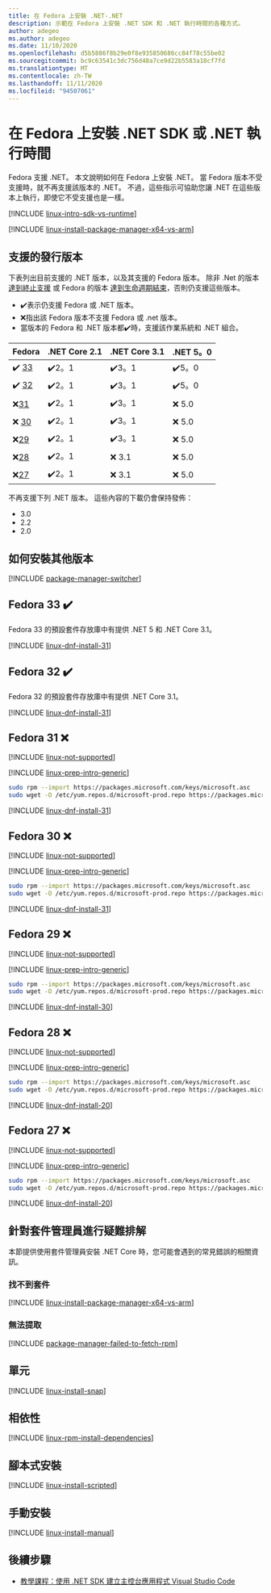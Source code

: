 ```yaml
---
title: 在 Fedora 上安裝 .NET-.NET
description: 示範在 Fedora 上安裝 .NET SDK 和 .NET 執行時間的各種方式。
author: adegeo
ms.author: adegeo
ms.date: 11/10/2020
ms.openlocfilehash: d5b5886f8b29e0f8e935850686cc84f78c55be02
ms.sourcegitcommit: bc9c63541c3dc756d48a7ce9d22b5583a18cf7fd
ms.translationtype: MT
ms.contentlocale: zh-TW
ms.lasthandoff: 11/11/2020
ms.locfileid: "94507061"
---
```

# <a name="install-the-net-sdk-or-the-net-runtime-on-fedora"></a>在 Fedora 上安裝 .NET SDK 或 .NET 執行時間

Fedora 支援 .NET。 本文說明如何在 Fedora 上安裝 .NET。 當 Fedora 版本不受支援時，就不再支援該版本的 .NET。 不過，這些指示可協助您讓 .NET 在這些版本上執行，即使它不受支援也是一樣。

[!INCLUDE [linux-intro-sdk-vs-runtime](includes/linux-intro-sdk-vs-runtime.md)]

[!INCLUDE [linux-install-package-manager-x64-vs-arm](includes/linux-install-package-manager-x64-vs-arm.md)]

## <a name="supported-distributions"></a>支援的發行版本

下表列出目前支援的 .NET 版本，以及其支援的 Fedora 版本。 除非 .Net 的版本 [達到終止支援](https://dotnet.microsoft.com/platform/support/policy/dotnet-core) 或 Fedora 的版本 [達到生命週期結束](https://fedoraproject.org/wiki/End_of_life)，否則仍支援這些版本。

- ✔️表示仍支援 Fedora 或 .NET 版本。
- ❌指出該 Fedora 版本不支援 Fedora 或 .net 版本。
- 當版本的 Fedora 和 .NET 版本都✔️時，支援該作業系統和 .NET 組合。

| Fedora               | .NET Core 2.1 | .NET Core 3.1 | .NET 5。0 |
|----------------------|---------------|---------------|----------|
| ✔️ [33](#fedora-33-) | ✔️2。1        | ✔️3。1        | ✔️5。0 |
| ✔️ [32](#fedora-32-) | ✔️2。1        | ✔️3。1        | ✔️5。0 |
| ❌[31](#fedora-31-) | ✔️2。1        | ✔️3。1        | ❌ 5.0 |
| ❌ [30](#fedora-30-) | ✔️2。1        | ✔️3。1        | ❌ 5.0 |
| ❌[29](#fedora-29-) | ✔️2。1        | ✔️3。1        | ❌ 5.0 |
| ❌[28](#fedora-28-) | ✔️2。1        | ❌ 3.1        | ❌ 5.0 |
| ❌[27](#fedora-27-) | ✔️2。1        | ❌ 3.1        | ❌ 5.0 |

不再支援下列 .NET 版本。 這些內容的下載仍會保持發佈：

- 3.0
- 2.2
- 2.0

## <a name="how-to-install-other-versions"></a>如何安裝其他版本

[!INCLUDE [package-manager-switcher](./includes/package-manager-heading-hack-pkgname.md)]

## <a name="fedora-33-"></a>Fedora 33 ✔️

Fedora 33 的預設套件存放庫中有提供 .NET 5 和 .NET Core 3.1。

[!INCLUDE [linux-dnf-install-31](includes/linux-install-50-dnf.md)]

## <a name="fedora-32-"></a>Fedora 32 ✔️

Fedora 32 的預設套件存放庫中有提供 .NET Core 3.1。

[!INCLUDE [linux-dnf-install-31](includes/linux-install-31-dnf.md)]

## <a name="fedora-31-"></a>Fedora 31 ❌

[!INCLUDE [linux-not-supported](includes/linux-not-supported-fedora.md)]

[!INCLUDE [linux-prep-intro-generic](includes/linux-prep-intro-generic.md)]

```bash
sudo rpm --import https://packages.microsoft.com/keys/microsoft.asc
sudo wget -O /etc/yum.repos.d/microsoft-prod.repo https://packages.microsoft.com/config/fedora/31/prod.repo
```

[!INCLUDE [linux-dnf-install-31](includes/linux-install-31-dnf.md)]

## <a name="fedora-30-"></a>Fedora 30 ❌

[!INCLUDE [linux-not-supported](includes/linux-not-supported-fedora.md)]

[!INCLUDE [linux-prep-intro-generic](includes/linux-prep-intro-generic.md)]

```bash
sudo rpm --import https://packages.microsoft.com/keys/microsoft.asc
sudo wget -O /etc/yum.repos.d/microsoft-prod.repo https://packages.microsoft.com/config/fedora/30/prod.repo
```

[!INCLUDE [linux-dnf-install-31](includes/linux-install-31-dnf.md)]

## <a name="fedora-29-"></a>Fedora 29 ❌

[!INCLUDE [linux-not-supported](includes/linux-not-supported-fedora.md)]

[!INCLUDE [linux-prep-intro-generic](includes/linux-prep-intro-generic.md)]

```bash
sudo rpm --import https://packages.microsoft.com/keys/microsoft.asc
sudo wget -O /etc/yum.repos.d/microsoft-prod.repo https://packages.microsoft.com/config/fedora/29/prod.repo
```

[!INCLUDE [linux-dnf-install-30](includes/linux-install-30-dnf.md)]

## <a name="fedora-28-"></a>Fedora 28 ❌

[!INCLUDE [linux-not-supported](includes/linux-not-supported-fedora.md)]

[!INCLUDE [linux-prep-intro-generic](includes/linux-prep-intro-generic.md)]

```bash
sudo rpm --import https://packages.microsoft.com/keys/microsoft.asc
sudo wget -O /etc/yum.repos.d/microsoft-prod.repo https://packages.microsoft.com/config/fedora/28/prod.repo
```

[!INCLUDE [linux-dnf-install-20](includes/linux-install-20-dnf.md)]

## <a name="fedora-27-"></a>Fedora 27 ❌

[!INCLUDE [linux-not-supported](includes/linux-not-supported-fedora.md)]

[!INCLUDE [linux-prep-intro-generic](includes/linux-prep-intro-generic.md)]

```bash
sudo rpm --import https://packages.microsoft.com/keys/microsoft.asc
sudo wget -O /etc/yum.repos.d/microsoft-prod.repo https://packages.microsoft.com/config/fedora/27/prod.repo
```

[!INCLUDE [linux-dnf-install-20](includes/linux-install-20-dnf.md)]

## <a name="troubleshoot-the-package-manager"></a>針對套件管理員進行疑難排解

本節提供使用套件管理員安裝 .NET Core 時，您可能會遇到的常見錯誤的相關資訊。

### <a name="unable-to-find-package"></a>找不到套件

[!INCLUDE [linux-install-package-manager-x64-vs-arm](includes/linux-install-package-manager-x64-vs-arm.md)]

### <a name="failed-to-fetch"></a>無法提取

[!INCLUDE [package-manager-failed-to-fetch-rpm](includes/package-manager-failed-to-fetch-rpm.md)]

## <a name="snap"></a>單元

[!INCLUDE [linux-install-snap](includes/linux-install-snap.md)]

## <a name="dependencies"></a>相依性

[!INCLUDE [linux-rpm-install-dependencies](includes/linux-rpm-install-dependencies.md)]

## <a name="scripted-install"></a>腳本式安裝

[!INCLUDE [linux-install-scripted](includes/linux-install-scripted.md)]

## <a name="manual-install"></a>手動安裝

[!INCLUDE [linux-install-manual](includes/linux-install-manual.md)]

## <a name="next-steps"></a>後續步驟

- [教學課程：使用 .NET SDK 建立主控台應用程式 Visual Studio Code](../tutorials/with-visual-studio-code.md)
